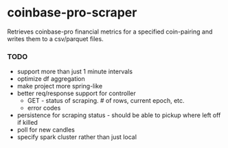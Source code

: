 # coinbase-pro-scraper
Retrieves coinbase-pro financial metrics for a specified coin-pairing and writes them to a csv/parquet files.

### TODO
* support more than just 1 minute intervals
* optimize df aggregation
* make project more spring-like
* better req/response support for controller
    * GET - status of scraping. # of rows, current epoch, etc.
    * error codes
* persistence for scraping status - should be able to pickup where left off if killed
* poll for new candles
* specify spark cluster rather than just local